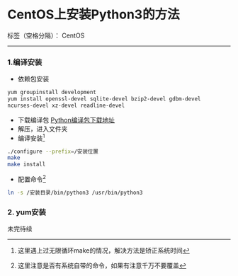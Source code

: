 ﻿# CentOS上安装Python3的方法

标签（空格分隔）： CentOS

---

### 1.编译安装
+ 依赖包安装
```bash
yum groupinstall development  
yum install openssl-devel sqlite-devel bzip2-devel gdbm-devel
ncurses-devel xz-devel readline-devel  
```
+ 下载编译包 [Python编译包下载地址](https://www.python.org/downloads/)
+ 解压，进入文件夹
+ 编译安装[^footnote]
```bash
./configure --prefix=/安装位置
make
make install
```
[^footnote]: 这里遇上过无限循环make的情况，解决方法是矫正系统时间

+ 配置命令[^footnote2]
```bash
ln -s /安装目录/bin/python3 /usr/bin/python3  
```
[^footnote2]:这里注意是否有系统自带的命令，如果有注意千万不要覆盖

### 2. yum安装
未完待续
